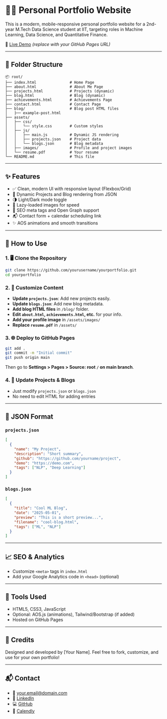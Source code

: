 # 🧑‍💻 Personal Portfolio Website

This is a modern, mobile-responsive personal portfolio website for a 2nd-year M.Tech Data Science student at IIT, targeting roles in Machine Learning, Data Science, and Quantitative Finance.

🚀 [Live Demo](https://yourusername.github.io/) *(replace with your GitHub Pages URL)*

---

## 📁 Folder Structure
```
📦 root/
├── index.html               # Home Page
├── about.html               # About Me Page
├── projects.html            # Projects (dynamic)
├── blog.html                # Blog (dynamic)
├── achievements.html        # Achievements Page
├── contact.html             # Contact Page
├── blog/                    # Blog post HTML files
│   ├── example-post.html
├── assets/
│   ├── css/
│   │   └── style.css        # Custom styles
│   ├── js/
│   │   ├── main.js          # Dynamic JS rendering
│   │   ├── projects.json    # Project data
│   │   └── blogs.json       # Blog metadata
│   ├── images/              # Profile and project images
│   └── resume.pdf           # Your resume
└── README.md                # This file
```

---

## ✨ Features
- ✅ Clean, modern UI with responsive layout (Flexbox/Grid)
- 📄 Dynamic Projects and Blog rendering from JSON
- 🌗 Light/Dark mode toggle
- 🐢 Lazy-loaded images for speed
- 🎯 SEO meta tags and Open Graph support
- 📬 Contact form + calendar scheduling link
- ✨ AOS animations and smooth transitions

---

## 🔧 How to Use

### 1. 🖥 Clone the Repository
```bash
git clone https://github.com/yourusername/yourportfolio.git
cd yourportfolio
```

### 2. 🧩 Customize Content
- **Update `projects.json`**: Add new projects easily.
- **Update `blogs.json`**: Add new blog metadata.
- **Add blog HTML files** in `/blog/` folder.
- **Edit `about.html`, `achievements.html`, etc.** for your info.
- **Add your profile image** in `/assets/images/`
- **Replace `resume.pdf`** in `/assets/`

### 3. 🌐 Deploy to GitHub Pages
```bash
git add .
git commit -m "Initial commit"
git push origin main
```
Then go to **Settings > Pages > Source: root `/` on main branch**.

### 4. 🔄 Update Projects & Blogs
- Just modify `projects.json` or `blogs.json`
- No need to edit HTML for adding entries

---

## 🧠 JSON Format
### `projects.json`
```json
[
  {
    "name": "My Project",
    "description": "Short summary",
    "github": "https://github.com/yourname/project",
    "demo": "https://demo.com",
    "tags": ["NLP", "Deep Learning"]
  }
]
```
### `blogs.json`
```json
[
  {
    "title": "Cool ML Blog",
    "date": "2025-05-01",
    "preview": "This is a short preview...",
    "filename": "cool-blog.html",
    "tags": ["ML", "NLP"]
  }
]
```

---

## 📈 SEO & Analytics
- Customize `<meta>` tags in `index.html`
- Add your Google Analytics code in `<head>` (optional)

---

## 🧰 Tools Used
- HTML5, CSS3, JavaScript
- Optional: AOS.js (animations), Tailwind/Bootstrap (if added)
- Hosted on GitHub Pages

---

## 🙏 Credits
Designed and developed by [Your Name].
Feel free to fork, customize, and use for your own portfolio!

---

## 📬 Contact
- 📧 your.email@domain.com
- 💼 [LinkedIn](https://linkedin.com/in/yourusername)
- 💻 [GitHub](https://github.com/yourusername)
- 📅 [Calendly](https://calendly.com/yourusername)
